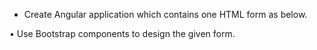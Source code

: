 - Create Angular application which contains one HTML form as below.

• Use Bootstrap components to design the given form.
